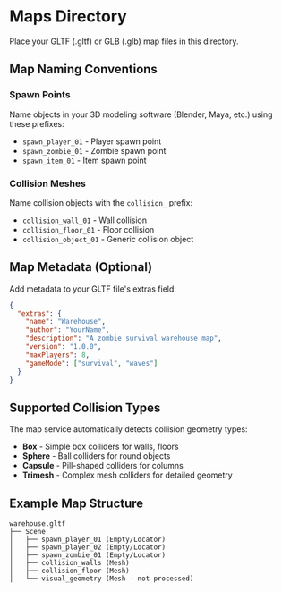 # Maps Directory

Place your GLTF (.gltf) or GLB (.glb) map files in this directory.

## Map Naming Conventions

### Spawn Points
Name objects in your 3D modeling software (Blender, Maya, etc.) using these prefixes:
- `spawn_player_01` - Player spawn point
- `spawn_zombie_01` - Zombie spawn point  
- `spawn_item_01` - Item spawn point

### Collision Meshes
Name collision objects with the `collision_` prefix:
- `collision_wall_01` - Wall collision
- `collision_floor_01` - Floor collision
- `collision_object_01` - Generic collision object

## Map Metadata (Optional)

Add metadata to your GLTF file's extras field:

```json
{
  "extras": {
    "name": "Warehouse",
    "author": "YourName",
    "description": "A zombie survival warehouse map",
    "version": "1.0.0",
    "maxPlayers": 8,
    "gameMode": ["survival", "waves"]
  }
}
```

## Supported Collision Types

The map service automatically detects collision geometry types:
- **Box** - Simple box colliders for walls, floors
- **Sphere** - Ball colliders for round objects  
- **Capsule** - Pill-shaped colliders for columns
- **Trimesh** - Complex mesh colliders for detailed geometry

## Example Map Structure

```
warehouse.gltf
├── Scene
│   ├── spawn_player_01 (Empty/Locator)
│   ├── spawn_player_02 (Empty/Locator)
│   ├── spawn_zombie_01 (Empty/Locator)
│   ├── collision_walls (Mesh)
│   ├── collision_floor (Mesh)
│   └── visual_geometry (Mesh - not processed)
```